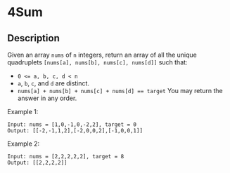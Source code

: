 # 4Sum


## Description

Given an array `nums` of `n` integers, return an array of all the unique quadruplets `[nums[a], nums[b], nums[c], nums[d]]` such that:

- `0 <= a, b, c, d < n`
- `a`, `b`, `c`, and `d` are distinct.
- `nums[a] + nums[b] + nums[c] + nums[d] == target`
You may return the answer in any order.
 
Example 1:


```
Input: nums = [1,0,-1,0,-2,2], target = 0
Output: [[-2,-1,1,2],[-2,0,0,2],[-1,0,0,1]]
```

Example 2:

```
Input: nums = [2,2,2,2,2], target = 8
Output: [[2,2,2,2]]
```

